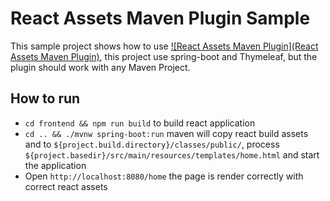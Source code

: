 React Assets Maven Plugin Sample
=======================

This sample project shows how to use [![React Assets Maven Plugin](React Assets Maven Plugin)](https://github.com/maasdi/react-assets-maven-plugin), 
this project use spring-boot and Thymeleaf, but the plugin should work with any Maven Project.

## How to run
* `cd frontend && npm run build` to build react application
* `cd .. && ./mvnw spring-boot:run` maven will copy react build assets and to `${project.build.directory}/classes/public/`, process `${project.basedir}/src/main/resources/templates/home.html` and start the application
* Open `http://localhost:8080/home` the page is render correctly with correct react assets